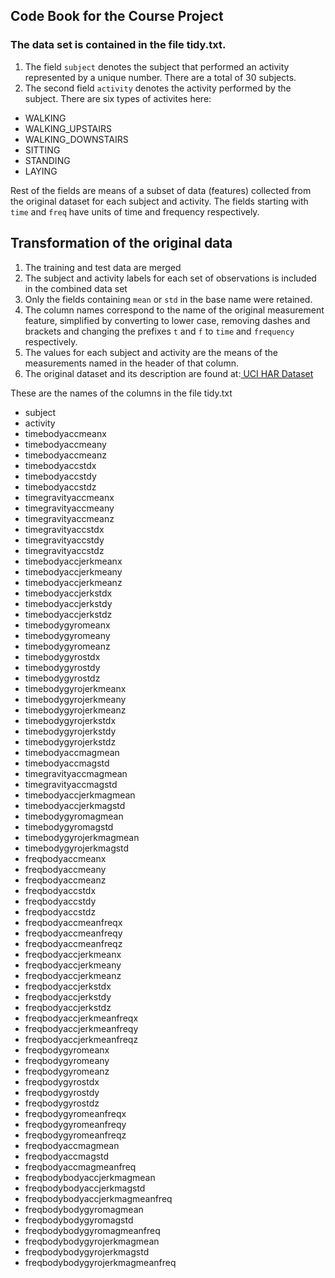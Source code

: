 ## Code Book for the Course Project

### The data set is contained in the file tidy.txt.

1. The field `subject` denotes the subject that performed an activity represented by a unique number. There are  a total of 30 subjects.
2. The second field `activity` denotes the activity performed by the subject. There are six types of activites here:

*   WALKING
*   WALKING_UPSTAIRS
*   WALKING_DOWNSTAIRS
*   SITTING
*   STANDING
*   LAYING

Rest of the fields are means of a subset of data (features) collected from the original dataset for each subject and activity. The fields starting with `time` and `freq` have units of time and frequency respectively. 

## Transformation of the original data

1. The training and test data are merged
2. The subject and activity labels for each set of observations is included in the combined data set
3. Only the fields containing `mean` or `std` in the base name were retained. 
4. The column names correspond to the name of the original measurement feature, simplified by converting to lower case, removing dashes and brackets and changing the prefixes `t` and `f` to `time` and `frequency` respectively. 
5. The values for each subject and activity are the means of the measurements named in the header of that column.  
6. The original dataset and its description are found at:[ UCI HAR Dataset ](http://archive.ics.uci.edu/ml/datasets/Smartphone-Based+Recognition+of+Human+Activities+and+Postural+Transitions " UCI HAR Dataset ")

These are the names of the columns in the file tidy.txt
*   subject 
*   activity 
*   timebodyaccmeanx
*   timebodyaccmeany
*   timebodyaccmeanz
*   timebodyaccstdx
*   timebodyaccstdy
*   timebodyaccstdz
*   timegravityaccmeanx
*   timegravityaccmeany
*   timegravityaccmeanz
*   timegravityaccstdx
*   timegravityaccstdy
*   timegravityaccstdz
*   timebodyaccjerkmeanx
*   timebodyaccjerkmeany
*   timebodyaccjerkmeanz
*   timebodyaccjerkstdx
*   timebodyaccjerkstdy
*   timebodyaccjerkstdz
*   timebodygyromeanx
*   timebodygyromeany
*   timebodygyromeanz
*   timebodygyrostdx
*   timebodygyrostdy
*   timebodygyrostdz
*   timebodygyrojerkmeanx
*   timebodygyrojerkmeany
*   timebodygyrojerkmeanz
*   timebodygyrojerkstdx
*   timebodygyrojerkstdy
*   timebodygyrojerkstdz
*   timebodyaccmagmean
*   timebodyaccmagstd
*   timegravityaccmagmean
*   timegravityaccmagstd
*   timebodyaccjerkmagmean
*   timebodyaccjerkmagstd
*   timebodygyromagmean
*   timebodygyromagstd
*   timebodygyrojerkmagmean
*   timebodygyrojerkmagstd
*   freqbodyaccmeanx
*   freqbodyaccmeany
*   freqbodyaccmeanz
*   freqbodyaccstdx
*   freqbodyaccstdy
*   freqbodyaccstdz
*   freqbodyaccmeanfreqx
*   freqbodyaccmeanfreqy
*   freqbodyaccmeanfreqz
*   freqbodyaccjerkmeanx
*   freqbodyaccjerkmeany
*   freqbodyaccjerkmeanz
*   freqbodyaccjerkstdx
*   freqbodyaccjerkstdy
*   freqbodyaccjerkstdz
*   freqbodyaccjerkmeanfreqx
*   freqbodyaccjerkmeanfreqy
*   freqbodyaccjerkmeanfreqz
*   freqbodygyromeanx
*   freqbodygyromeany
*   freqbodygyromeanz
*   freqbodygyrostdx
*   freqbodygyrostdy
*   freqbodygyrostdz
*   freqbodygyromeanfreqx
*   freqbodygyromeanfreqy
*   freqbodygyromeanfreqz
*   freqbodyaccmagmean
*   freqbodyaccmagstd
*   freqbodyaccmagmeanfreq
*   freqbodybodyaccjerkmagmean
*   freqbodybodyaccjerkmagstd
*   freqbodybodyaccjerkmagmeanfreq
*   freqbodybodygyromagmean
*   freqbodybodygyromagstd
*   freqbodybodygyromagmeanfreq
*   freqbodybodygyrojerkmagmean
*   freqbodybodygyrojerkmagstd
*   freqbodybodygyrojerkmagmeanfreq
